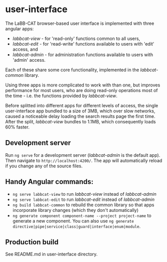 # user-interface

The LaBB-CAT browser-based user interface is implemented with three angular apps:

- *labbcat-view* - for 'read-only' functions common to all users,
- *labbcat-edit* - for 'read-write' functions available to users with 'edit' access, and
- *labbcat-admin* - for administration functions available to users with 'admin' access.

Each of these share some core functionality, implemented in the *labbcat-common* library.

Using three apps is more complicated to work with than one, but improves performance for
most users, who are doing read-only operations most of the time - i.e. the functions
provided by *labbcat-view*.

Before splitted into different apps for different levels of access, the single
user-interface app bundled to a size of 3MB, which over slow networks, caused a noticeable
delay loading the search results page the first time. After the split, *labbcat-view*
bundles to 1.1MB, which consequently loads 60% faster.

## Development server

Run `ng serve` for a development server (*labbcat-admin* is the default app). Then
navigate to `http://localhost:4200/`. The app will automatically reload if you change any
of the source files. 

## Handy Angular commands:

- `ng serve labbcat-view` to run *labbcat-view* instead of *labbcat-admin*
- `ng serve labbcat-edit` to run *labbcat-edit* instead of *labbcat-admin*
- `ng build labbcat-common` to rebuild the common library so that apps incorporate library
   changes (which they don't automatically)
- `ng generate component component-name --project project-name` to generate a new component. You can also use `ng generate directive|pipe|service|class|guard|interface|enum|module`. 

## Production build

See README.md in user-interface directory.